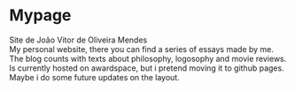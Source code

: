 # Mypage
Site de João Vitor de Oliveira Mendes
<br>
My personal website, there you can find a series of essays made by me.
The blog counts with texts about philosophy, logosophy and movie reviews.
Is currently hosted on awardspace, but i pretend moving it to github pages.
Maybe i do some future updates on the layout.
